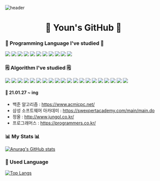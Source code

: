 ![header](https://capsule-render.vercel.app/api?type=waving&text=Youn's&height=170)
<h1 align="center">📑 Youn's GitHub 📑</h1>

<h3>💯 Programming Language I've studied 💯</h3>

<img src="https://img.shields.io/badge/Java-007396?style=flat-square&logo=Java&logoColor=white"/></a> <img src="https://img.shields.io/badge/HTML5-E34F26?style=flat-square&logo=HTML5&logoColor=white"/></a> <img src="https://img.shields.io/badge/CSS3-1572B6?style=flat-square&logo=CSS3&logoColor=white"/></a> <img src="https://img.shields.io/badge/JavaScript-F7DF1E?style=flat-square&logo=JavaScript&logoColor=black"/></a> <img src="https://img.shields.io/badge/Spring-6DB33F?style=flat-square&logo=Spring&logoColor=white"/></a>
<img src="https://img.shields.io/badge/jQuery-0769AD?style=flat-square&logo=jQuery&logoColor=white"/></a> <img src="https://img.shields.io/badge/MySQL-FFA200?style=flat-square&logo=MySQL&logoColor=black"/></a> <img src="https://img.shields.io/badge/Node.js-339933?style=flat-square&logo=Node.js&logoColor=white"/></a> <img src="https://img.shields.io/badge/Postman-FF6C37?style=flat-square&logo=Postman&logoColor=white"/></a> <img src="https://img.shields.io/badge/C-A8B9CC?style=flat-square&logo=C&logoColor=black"/></a> <img src="https://img.shields.io/badge/Bootstrap-7952B3?style=flat-square&logo=Bootstrap&logoColor=white"/></a>

### 🗒 Algorithm I've studied 🗒

<img src="https://img.shields.io/badge/BFS-5468FF?style=flat-square&logo=&logoColor=white"/></a> <img src="https://img.shields.io/badge/DFS-6AA127?style=flat-square&logo=&logoColor=white"/></a> <img src="https://img.shields.io/badge/Permutation-ffe01b?style=flat-square&logo=&logoColor=white"/></a> <img src="https://img.shields.io/badge/Combination-6afdef?style=flat-square&logo=&logoColor=white"/></a> <img src="https://img.shields.io/badge/PowerSet-0e353d?style=flat-square&logo=&logoColor=white"/></a> <img src="https://img.shields.io/badge/Stack-ff7700?style=flat-square&logo=&logoColor=white"/></a> <img src="https://img.shields.io/badge/Queue-ff160b?style=flat-square&logo=&logoColor=white"/></a> <img src="https://img.shields.io/badge/Tree-7e4dd2?style=flat-square&logo=&logoColor=white"/></a>
<img src="https://img.shields.io/badge/Priority Queue-064f8c?style=flat-square&logo=&logoColor=white"/></a> <img src="https://img.shields.io/badge/BruteForce-199900?style=flat-square&logo=&logoColor=white"/></a> <img src="https://img.shields.io/badge/List-fece00?style=flat-square&logo=&logoColor=white"/></a> <img src="https://img.shields.io/badge/Greedy-ffa200?style=flat-square&logo=&logoColor=white"/></a> <img src="https://img.shields.io/badge/BackTracking-e10098?style=flat-square&logo=&logoColor=white"/></a> <img src="https://img.shields.io/badge/Graph-0078d4?style=flat-square&logo=&logoColor=white"/></a> <img src="https://img.shields.io/badge/Prim-36566f?style=flat-square&logo=&logoColor=white"/></a>
<img src="https://img.shields.io/badge/Kruskal-b366f6?style=flat-square&logo=&logoColor=white"/></a> <img src="https://img.shields.io/badge/MST-f9ab00?style=flat-square&logo=&logoColor=white"/></a> <img src="https://img.shields.io/badge/Dijkstra-00b2ff?style=flat-square&logo=&logoColor=white"/></a> <img src="https://img.shields.io/badge/DP-003b57?style=flat-square&logo=&logoColor=white"/></a> <img src="https://img.shields.io/badge/BitMask-007722?style=flat-square&logo=&logoColor=white"/></a>

<h4>📆 21.01.27 ~ ing</h4>

- 백준 알고리즘 : https://www.acmicpc.net/
- 삼성 소프트웨어 아카데미 : https://swexpertacademy.com/main/main.do
- 정올 : http://www.jungol.co.kr/
- 프로그래머스 : https://programmers.co.kr/


### 📊 My Stats 📊

[![Anurag's GitHub stats](https://github-readme-stats.vercel.app/api?username=kjungyoun&show_icons=true&theme=tokyonight)](https://github.com/anuraghazra/github-readme-stats)

### 🧾 Used Language

[![Top Langs](https://github-readme-stats.vercel.app/api/top-langs/?username=kjungyoun&layout=compact)](https://github.com/anuraghazra/github-readme-stats)

